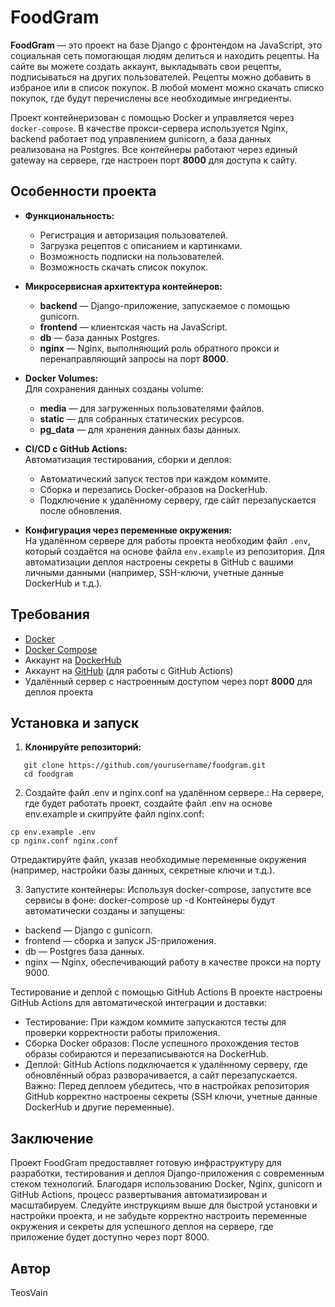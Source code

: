 # FoodGram

**FoodGram** — это проект на базе Django с фронтендом на JavaScript, это социальная сеть помогающая людям делиться и находить рецепты. На сайте вы можете создать аккаунт, выкладывать свои рецепты, подписываться на других пользователей. Рецепты можно добавить в избраное или в список покупок. В любой момент можно скачать списко покупок, где будут перечислены все необходимые ингредиенты.

Проект контейнеризован с помощью Docker и управляется через `docker-compose`. В качестве прокси-сервера используется Nginx, backend работает под управлением gunicorn, а база данных реализована на Postgres. Все контейнеры работают через единый gateway на сервере, где настроен порт **8000** для доступа к сайту.

## Особенности проекта

- **Функциональность:**
  - Регистрация и авторизация пользователей.
  - Загрузка рецептов с описанием и картинками.
  - Возможность подписки на пользователей.
  - Возможность скачать список покупок.
  
- **Микросервисная архитектура контейнеров:**
  - **backend** — Django-приложение, запускаемое с помощью gunicorn.
  - **frontend** — клиентская часть на JavaScript.
  - **db** — база данных Postgres.
  - **nginx** — Nginx, выполняющий роль обратного прокси и перенаправляющий запросы на порт **8000**.

- **Docker Volumes:**  
  Для сохранения данных созданы volume:
  - **media** — для загруженных пользователями файлов.
  - **static** — для собранных статических ресурсов.
  - **pg_data** — для хранения данных базы данных.

- **CI/CD с GitHub Actions:**  
  Автоматизация тестирования, сборки и деплоя:
  - Автоматический запуск тестов при каждом коммите.
  - Сборка и перезапись Docker-образов на DockerHub.
  - Подключение к удалённому серверу, где сайт перезапускается после обновления.
  
- **Конфигурация через переменные окружения:**  
  На удалённом сервере для работы проекта необходим файл `.env`, который создаётся на основе файла `env.example` из репозитория. Для автоматизации деплоя настроены секреты в GitHub с вашими личными данными (например, SSH-ключи, учетные данные DockerHub и т.д.).

## Требования

- [Docker](https://www.docker.com/get-started)
- [Docker Compose](https://docs.docker.com/compose/install/)
- Аккаунт на [DockerHub](https://hub.docker.com/)
- Аккаунт на [GitHub](https://github.com/) (для работы с GitHub Actions)
- Удалённый сервер с настроенным доступом через порт **8000** для деплоя проекта

## Установка и запуск

1. **Клонируйте репозиторий:**
```
   git clone https://github.com/yourusername/foodgram.git
   cd foodgram
```
2.	Создайте файл .env и nginx.conf на удалённом сервере.:
На сервере, где будет работать проект, создайте файл .env на основе env.example и скипруйте файл nginx.conf:
```
cp env.example .env
cp nginx.conf nginx.conf
```
Отредактируйте файл, указав необходимые переменные окружения (например, настройки базы данных, секретные ключи и т.д.).

3.	Запустите контейнеры:
Используя docker-compose, запустите все сервисы в фоне:
docker-compose up -d
Контейнеры будут автоматически созданы и запущены:
-	backend — Django с gunicorn.
-	frontend — сборка и запуск JS-приложения.
-	db — Postgres база данных.
-	nginx — Nginx, обеспечивающий работу в качестве прокси на порту 9000.

Тестирование и деплой с помощью GitHub Actions
В проекте настроены GitHub Actions для автоматической интеграции и доставки:
-	Тестирование:
При каждом коммите запускаются тесты для проверки корректности работы приложения.
- Сборка Docker образов:
После успешного прохождения тестов образы собираются и перезаписываются на DockerHub.
-	Деплой:
GitHub Actions подключается к удалённому серверу, где обновлённый образ разворачивается, а сайт перезапускается.
Важно: Перед деплоем убедитесь, что в настройках репозитория GitHub корректно настроены секреты (SSH ключи, учетные данные DockerHub и другие переменные).

## Заключение

Проект FoodGram предоставляет готовую инфраструктуру для разработки, тестирования и деплоя Django-приложения с современным стеком технологий. Благодаря использованию Docker, Nginx, gunicorn и GitHub Actions, процесс развертывания автоматизирован и масштабируем. Следуйте инструкциям выше для быстрой установки и настройки проекта, и не забудьте корректно настроить переменные окружения и секреты для успешного деплоя на сервере, где приложение будет доступно через порт 8000.

## Автор
TeosVain
